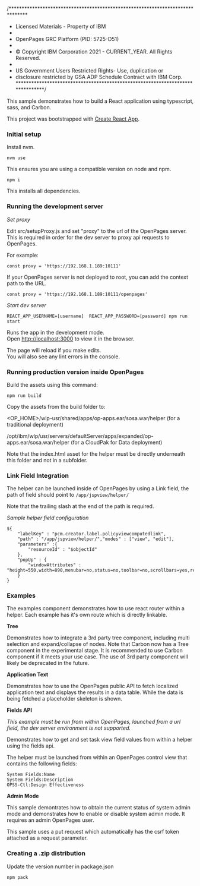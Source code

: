 /*******************************************************************************

* Licensed Materials - Property of IBM
*
* OpenPages GRC Platform (PID: 5725-D51)
*
* © Copyright IBM Corporation 2021 - CURRENT_YEAR. All Rights Reserved.
*
* US Government Users Restricted Rights- Use, duplication or
* disclosure restricted by GSA ADP Schedule Contract with IBM Corp.
  *******************************************************************************/

This sample demonstrates how to build a React application using typescript, sass, and Carbon.

This project was bootstrapped with [Create React App](https://github.com/facebook/create-react-app).

### Initial setup

Install nvm.

```nvm use```

This ensures you are using a compatible version on node and npm.

```npm i```

This installs all dependencies.

### Running the development server

*Set proxy*

Edit src/setupProxy.js and set "proxy" to the url of the OpenPages server. This is required in order for the dev server
to proxy api requests to OpenPages.

For example:

```const proxy = 'https://192.168.1.189:10111'```

If your OpenPages server is not deployed to root, you can add the context path to the URL.

```const proxy = 'https://192.168.1.189:10111/openpages'```

*Start dev server*

```REACT_APP_USERNAME=[username]  REACT_APP_PASSWORD=[password] npm run start```

Runs the app in the development mode.<br />
Open [http://localhost:3000](http://localhost:3000) to view it in the browser.

The page will reload if you make edits.<br />
You will also see any lint errors in the console.

### Running production version inside OpenPages

Build the assets using this command:

```npm run build```

Copy the assets from the build folder to:

<OP_HOME>/wlp-usr/shared/apps/op-apps.ear/sosa.war/helper (for a traditional deployment)

/opt/ibm/wlp/usr/servers/defaultServer/apps/expanded/op-apps.ear/sosa.war/helper (for a CloudPak for Data deployment)

Note that the index.html asset for the helper must be directly underneath this folder and not in a subfolder.

### Link Field Integration

The helper can be launched inside of OpenPages by using a Link field, the path of field should point
to `/app/jspview/helper/`

Note that the trailing slash at the end of the path is required.

*Sample helper field configuration*

```
${
	"labelKey" : "pcm.creator.label.policyviewcomputedlink",
	"path" : "/app/jspview/helper/","modes" : ["view", "edit"],
	"parameters" :{
		"resourceId" : "$objectId"
	},
	"popUp" : {
		"windowAttributes" : "height=550,width=890,menubar=no,status=no,toolbar=no,scrollbars=yes,resizable=yes"
	}
}
```

### Examples

The examples component demonstrates how to use react router within a helper. Each example has it's own route which is
directly linkable.

**Tree**

Demonstrates how to integrate a 3rd party tree component, including multi selection and expand/collapse of nodes. Note
that Carbon now has a Tree component in the experimental stage. It is recommended to use Carbon component if it meets
your use case. The use of 3rd party component will likely be deprecated in the future.

**Application Text**

Demonstrates how to use the OpenPages public API to fetch localized application text and displays the results in a data
table. While the data is being fetched a placeholder skeleton is shown.

**Fields API**

*This example must be run from within OpenPages, launched from a url field, the dev server environment is not
supported.*

Demonstrates how to get and set task view field values from within a helper using the fields api.

The helper must be launched from within an OpenPages control view that contains the following fields:

```
System Fields:Name
System Fields:Description
OPSS-Ctl:Design Effectiveness
```

**Admin Mode**

This sample demontrates how to obtain the current status of system admin mode and demonstrates how to enable or disable
system admin mode. It requires an admin OpenPages user.

This sample uses a put request which automatically has the csrf token attached as a request parameter.

### Creating a .zip distribution

Update the version number in package.json

```npm pack```
